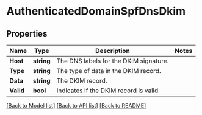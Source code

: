 # AuthenticatedDomainSpfDnsDkim

## Properties

Name | Type | Description | Notes
------------ | ------------- | ------------- | -------------
**Host** | **string** | The DNS labels for the DKIM signature. |
**Type** | **string** | The type of data in the DKIM record. |
**Data** | **string** | The DKIM record. |
**Valid** | **bool** | Indicates if the DKIM record is valid. |

[[Back to Model list]](../README.md#documentation-for-models) [[Back to API list]](../README.md#documentation-for-api-endpoints) [[Back to README]](../README.md)


